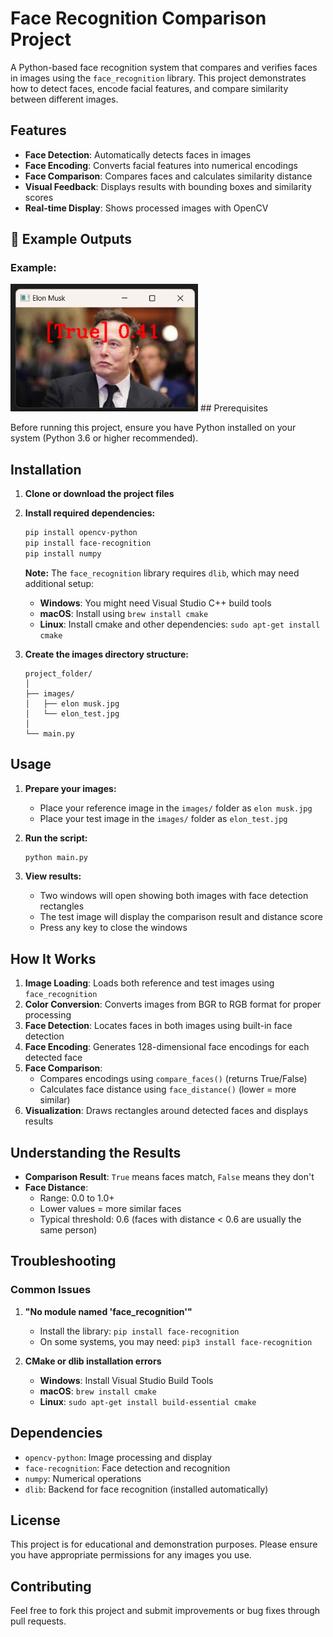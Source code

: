 # Face Recognition Comparison Project

A Python-based face recognition system that compares and verifies faces in images using the `face_recognition` library. This project demonstrates how to detect faces, encode facial features, and compare similarity between different images.

## Features

- **Face Detection**: Automatically detects faces in images
- **Face Encoding**: Converts facial features into numerical encodings
- **Face Comparison**: Compares faces and calculates similarity distance
- **Visual Feedback**: Displays results with bounding boxes and similarity scores
- **Real-time Display**: Shows processed images with OpenCV

## 📸 Example Outputs

### Example:
<img src="output.png" alt="Result" width="300"/>
## Prerequisites

Before running this project, ensure you have Python installed on your system (Python 3.6 or higher recommended).

## Installation

1. **Clone or download the project files**

2. **Install required dependencies:**
   ```bash
   pip install opencv-python
   pip install face-recognition
   pip install numpy
   ```

   **Note:** The `face_recognition` library requires `dlib`, which may need additional setup:
   - **Windows**: You might need Visual Studio C++ build tools
   - **macOS**: Install using `brew install cmake`
   - **Linux**: Install cmake and other dependencies: `sudo apt-get install cmake`

3. **Create the images directory structure:**
   ```
   project_folder/
   │
   ├── images/
   │   ├── elon musk.jpg
   │   └── elon_test.jpg
   │
   └── main.py
   ```

## Usage

1. **Prepare your images:**
   - Place your reference image in the `images/` folder as `elon musk.jpg`
   - Place your test image in the `images/` folder as `elon_test.jpg`

2. **Run the script:**
   ```bash
   python main.py
   ```

3. **View results:**
   - Two windows will open showing both images with face detection rectangles
   - The test image will display the comparison result and distance score
   - Press any key to close the windows

## How It Works

1. **Image Loading**: Loads both reference and test images using `face_recognition`
2. **Color Conversion**: Converts images from BGR to RGB format for proper processing
3. **Face Detection**: Locates faces in both images using built-in face detection
4. **Face Encoding**: Generates 128-dimensional face encodings for each detected face
5. **Face Comparison**: 
   - Compares encodings using `compare_faces()` (returns True/False)
   - Calculates face distance using `face_distance()` (lower = more similar)
6. **Visualization**: Draws rectangles around detected faces and displays results

## Understanding the Results

- **Comparison Result**: `True` means faces match, `False` means they don't
- **Face Distance**: 
  - Range: 0.0 to 1.0+
  - Lower values = more similar faces
  - Typical threshold: 0.6 (faces with distance < 0.6 are usually the same person)

## Troubleshooting

### Common Issues

1. **"No module named 'face_recognition'"**
   - Install the library: `pip install face-recognition`
   - On some systems, you may need: `pip3 install face-recognition`

2. **CMake or dlib installation errors**
   - **Windows**: Install Visual Studio Build Tools
   - **macOS**: `brew install cmake`
   - **Linux**: `sudo apt-get install build-essential cmake`

## Dependencies

- `opencv-python`: Image processing and display
- `face-recognition`: Face detection and recognition
- `numpy`: Numerical operations
- `dlib`: Backend for face recognition (installed automatically)

## License

This project is for educational and demonstration purposes. Please ensure you have appropriate permissions for any images you use.

## Contributing

Feel free to fork this project and submit improvements or bug fixes through pull requests.
